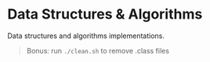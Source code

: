 # Data Structures & Algorithms
Data structures and algorithms implementations.

> Bonus: run `./clean.sh` to remove .class files
